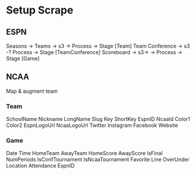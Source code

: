 # Setup Scrape

## ESPN
Seasons ->
Teams -> s3 -> Process -> Stage [Team]
Team Conference -> s3 -? Process -> Stage [TeamConference]
Scoreboard -> s3-> -> Process -> Stage [Game]

## NCAA
Map & augment team


### Team

SchoolName
Nickname
LongName
Slug
Key
ShortKey
EspnID
NcaaId
Color1
Color2
EspnLogoUrl
NcaaLogoUrl
Twitter
Instagram
Facebook
Website

### Game

Date
Time
HomeTeam
AwayTeam
HomeScore
AwayScore
IsFinal
NumPeriods
IsConfTournament
IsNcaaTournament
Favorite
Line
OverUnder
Location
Attendance
EspnID

